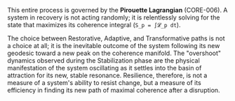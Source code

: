 This entire process is governed by the **Pirouette Lagrangian** (CORE-006). A system in recovery is not acting randomly; it is relentlessly solving for the state that maximizes its coherence integral (`S_p = ∫𝓛_p dt`).

The choice between Restorative, Adaptive, and Transformative paths is not a choice at all; it is the inevitable outcome of the system following its new geodesic toward a new peak on the coherence manifold. The "overshoot" dynamics observed during the Stabilization phase are the physical manifestation of the system oscillating as it settles into the basin of attraction for its new, stable resonance. Resilience, therefore, is not a measure of a system's ability to resist change, but a measure of its efficiency in finding its new path of maximal coherence after a disruption.